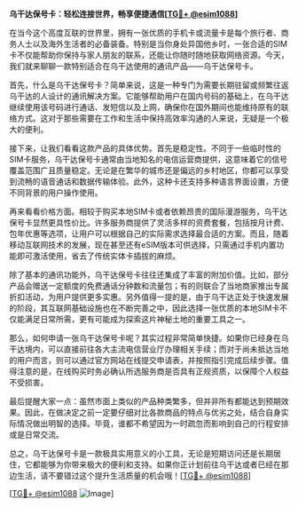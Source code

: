 **乌干达保号卡：轻松连接世界，畅享便捷通信[[TG💪+ @esim1088](https://t.me/s/esim1088)]**

在当今这个高度互联的世界里，拥有一张优质的手机卡或流量卡是每个旅行者、商务人士以及海外生活者的必备装备。特别是当你身处异国他乡时，一张合适的SIM卡不仅能帮助你保持与家人朋友的联系，还能让你随时随地获取网络资源。今天，我们就来聊聊一款特别适合在乌干达使用的通讯产品——乌干达保号卡。

首先，什么是乌干达保号卡？简单来说，这是一种专门为需要长期驻留或频繁往返乌干达的人设计的通讯解决方案。它能够帮助用户在国内号码的基础上，在乌干达继续使用该号码进行通话、发短信以及上网，确保你在国外期间也能维持原有的联络方式。这对于那些需要在工作和生活中保持高效率沟通的人来说，无疑是一个极大的便利。

接下来，让我们看看这款产品的具体优势。首先是稳定性。不同于一些临时性的SIM卡服务，乌干达保号卡通常由当地知名的电信运营商提供，这意味着它的信号覆盖范围广且质量稳定。无论是在繁华的城市还是偏远的乡村地区，你都可以享受到流畅的语音通话和数据传输体验。此外，这种卡还支持多种语言界面设置，方便不同背景的用户操作使用。

再来看看价格方面。相较于购买本地SIM卡或者依赖昂贵的国际漫游服务，乌干达保号卡显然更具性价比。许多服务商提供了灵活多样的资费套餐，包括按月计费、包年优惠等选项，让用户可以根据自己的实际需求选择最合适的方案。而且，随着移动互联网技术的发展，现在甚至还有eSIM版本可供选择，只需通过手机内置功能即可激活使用，省去了传统实体卡插拔的麻烦。

除了基本的通讯功能外，乌干达保号卡往往还集成了丰富的附加价值。比如，部分产品会赠送一定额度的免费通话分钟数和流量包；有的则联合了当地商家推出专属折扣活动，为用户提供更多实惠。另外值得一提的是，由于乌干达正处于快速发展的阶段，其互联网基础设施也在不断完善之中，因此选择一张优质的本地SIM卡不仅能满足日常所需，更有可能成为探索这片神秘土地的重要工具之一。

那么，如何申请一张乌干达保号卡呢？其实过程非常简单快捷。如果你已经身在乌干达境内，可以直接前往各大主流电信营业厅办理相关手续；而对于尚未抵达当地的用户而言，则可以通过官方网站在线提交申请表，并按照指引完成后续步骤。值得注意的是，在线购买时务必确认所选服务商是否具有正规资质，以保障个人权益不受损害。

最后提醒大家一点：虽然市面上类似的产品种类繁多，但并非所有都能达到预期效果。因此，在做决定之前一定要仔细对比各款商品的特点与优劣之处，结合自身实际情况做出明智的选择。毕竟，谁都不希望因为一时疏忽而影响到自己的行程安排或是日常交流。

总之，乌干达保号卡是一款极具实用意义的小工具，无论是短期访问还是长期居住，它都能够为你带来极大的便利和支持。如果你正计划前往乌干达或者已经在那边生活，请不要错过这个提升生活质量的机会哦！[[TG💪+ @esim1088](https://t.me/s/esim1088)] 

[[TG💪+ @esim1088](https://t.me/s/esim1088) ![Image](https://i.postimg.cc/4NQfJmqS/Snipaste-2025-05-13-00-14-12.png)]